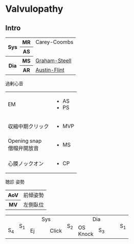 <!--
Filename: 	Valvulopathy.md
Project: 	/Users/shume/Developer/mnemosyne/docs/MMB/docs/c_CV
Author: 	shumez <https://github.com/shumez>
Created: 	2019-04-03 17:26:4
Modified: 	2019-09-05 14:45:55
-----
Copyright (c) 2019 shumez
-->

# Valvulopathy


## Intro

<!-- <h6 id='intro-def'>Definition</h6> -->
<!-- <h6 id='intro-eti'>Etiology</h6> -->
<!-- <h6 id='intro-epi'>Epidemiology</h6> -->
<!-- <h6 id='intro-cls'>Classification</h6> -->
<!-- <h6 id='intro-sx'>Sign and Symptom</h6> -->
<!-- <h6 id='intro-cmp'>Complication</h6> -->
<!-- <h6 id='intro-ex'>Examination</h6> -->
<!-- <h6 id='intro-dx'>Diagnosis</h6> -->
<!-- <h6 id='intro-tx'>Treatment</h6> -->
<!-- <h6 id='intro-prg'>Prognosis</h6> -->
<!-- <h6 id='intro-app'>Appendix</h6> -->

<table>
	<tbody>
		<tr>
			<th rowspan="2">Sys</th>
			<th>MR</th>
			<td>Carey-Coombs</td>
		</tr>
		<tr>
			<th>AS</th>
			<td></td>
		</tr>
		<tr>
			<th rowspan="2">Dia</th>
			<th>MS</th>
			<td><u>Graham-Steell</u></td>
		</tr>
		<tr>
			<th>AR</th>
			<td><u>Austin-Flint</u></td>
		</tr>
	</tbody>
</table>

過剰心音

<table>
	<tbody>
		<tr>
			<td>EM</td>
			<td>
				<ul>
					<li>AS</li>
					<li>PS</li>
				</ul>
			</td>
		</tr>
		<tr>
			<td>収縮中期クリック</td>
			<td>
				<ul>
					<li>MVP</li>
				</ul>
			</td>
		</tr>
		<tr>
			<td>Opening snap<br>
				僧帽弁開放音</td>
			<td>
				<ul>
					<li>MS</li>
				</ul>
			</td>
		</tr>
		<tr>
			<td>心膜ノックオン</td>
			<td>
				<ul>
					<li>CP</li>
				</ul>
			</td>
		</tr>
	</tbody>
</table>

聴診 姿勢

<table>
	<tbody>
		<tr>
			<th>AoV</th>
			<td>前傾姿勢</td>
		</tr>
		<tr>
			<th>MV</th>
			<td>左側臥位</td>
		</tr>
	</tbody>
</table>

<table>
	<tbody>
		<tr>
			<td></td>
			<td rowspan="2" align="center">S<sub>1</sub></td>
			<td colspan="3" align="center">Sys</td>
			<td rowspan="2" align="center">S<sub>2</sub></td>
			<td colspan="3" align="center">Dia</td>
			<td rowspan="2">S<sub>1</sub></td>
		</tr>
		<tr>
			<td align="right">S<sub>4</sub></td>
			<td>Ej</td>
			<td>　</td>
			<td align="right">Click</td>
			<td>OS<br>
				Knock</td>
			<td>S<sub>3</sub></td>
			<td>　</td>
		</tr>
	</tbody>
</table>

<!-- ## -->
<!-- <h6 id='-def'>Definition</h6> -->
<!-- <h6 id='-eti'>Etiology</h6> -->
<!-- <h6 id='-epi'>Epidemiology</h6> -->
<!-- <h6 id='-cls'>Classification</h6> -->
<!-- <h6 id='-sx'>Sign and Symptom</h6> -->
<!-- <h6 id='-cmp'>Complication</h6> -->
<!-- <h6 id='-ex'>Examination</h6> -->
<!-- <h6 id='-dx'>Diagnosis</h6> -->
<!-- <h6 id='-tx'>Treatment</h6> -->
<!-- <h6 id='-prg'>Prognosis</h6> -->
<!-- <h6 id='-app'>Appendix</h6> -->

<!-- <style type="text/css">
	img{width: 50%; float: right;}
</style> -->